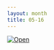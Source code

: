 ```yaml
---
layout: month
title: 05-16
---
```

<a href="{{'/images/05-16.png' | prepend: site.baseurl }}"><img src="{{ '/images/05-16.png' | prepend: site.baseurl }}" class="mid" alt="Open" /></a>

